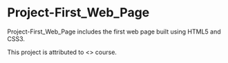 # Project-First_Web_Page
Project-First_Web_Page includes the first web page built using HTML5 and CSS3.

This project is attributed to <<The Odin Project>> course.
